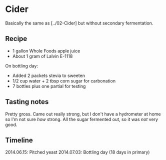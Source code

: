 # Cider

Basically the same as [../02-Cider] but without secondary fermentation.

## Recipe
* 1 gallon Whole Foods apple juice
* About 1 gram of Lalvin E-1118

On bottling day:
* Added 2 packets stevia to sweeten
* 1/2 cup water + 2 tbsp corn sugar for carbonation
* 7 bottles plus one partial for testing

## Tasting notes
Pretty gross. Came out really strong, but I don't have a hydrometer at home so I'm not sure *how* strong. All the sugar fermented out, so it was *not* very good.

## Timeline
2014.06.15: Pitched yeast
2014.07.03: Bottling day (18 days in primary)
